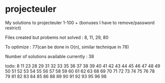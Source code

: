 # projecteuler

My solutions to projecteuler 1-100 + (bonuses I have to remove/password restrict)

Files created but probems not solved : 8, 11, 29, 80

To optimize : 77(can be done in O(n), similar technique in 78)

Number of solutions available currently : 38

todo:
8
11
23
28
29
31
32
33
35
36
37
38
39
40
41
42
43
44
45
46
47
48
49
50
51
52
53
54
55
56
57
58
59
60
61
62
63
68
69
70
71
72
73
74
75
76
78
79
81
82
83
84
85
86
88
89
90
91
92
93
95
96
98
